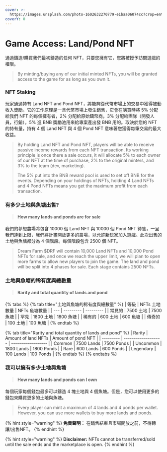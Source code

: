 ```yaml
---
cover: >-
  https://images.unsplash.com/photo-1602632270779-e1baa06074cc?crop=entropy&cs=srgb&fm=jpg&ixid=MnwxOTcwMjR8MHwxfHNlYXJjaHwzfHxwb25kfGVufDB8fHx8MTY0MDc4ODcwOQ&ixlib=rb-1.2.1&q=85
coverY: 0
---
```


# Game Access: Land/Pond NFT

通過鑄造/購買我們最初鑄造的任何 NFT，只要您擁有它，您將被授予訪問遊戲的權限。

> By minting/buying any of our initial minted NFTs, you will be granted access to the game for as long as you own it.



### NFT Staking

玩家通過持有 Land NFT and Pond NFT，將能夠從代幣市場上的交易中獲得被動收入獎勵。它的工作原理是一旦代幣市場上發生銷售，它會在購買時將 5% 分配給我們 NFT 的每個擁有者，2% 分配給原始鑄幣商，3% 分配給團隊（開發人員，行銷），5% 進 BNB 獎勵池用來給專案產出發 BNB 用的。取決於您的 NFT 的持有量，持有 4 個 Land NFT 與 4 個 Pond NFT 意味著您獲得每筆交易的最大收益。

> By holding Land NFT and Pond NFT, players will be able to receive passive income rewards from each NFT transaction. Its working principle is once there a sale occurs, it will allocate 5% to each owner of our NFT at the time of purchase, 2% to the original minters, and 3% to the team (dev, marketing).
>
> The 5% put into the BNB reward pool is used to set off BNB for the events. Depending on your holdings of NFTs, holding 4 Land NFTs and 4 Pond NFTs means you get the maximum profit from each transaction.



### 有多少土地與魚塘出售?

> #### How many lands and ponds are for sale

我們的夢想農場將包含 10000 個 Land NFT 與 10000 個 Pond NFT 待售，一旦我們達到上限，我們將計畫開放更多的農場，以允許新玩家加入遊戲。此次出售的土地與魚塘都分為 4 個階段。每個階段包含 2500 個 NFT。

> Dream Farm $DRF will contain 10,000 Land NFTs and 10,000 Pond NFTs for sale, and once we reach the upper limit, we will plan to open more farms to allow new players to join the game. The land and pond will be split into 4 phases for sale. Each stage contains 2500 NFTs.



### 土地與魚塘的稀有度與總數量

> #### Rarity and total quantity of lands and pond

{% tabs %}
{% tab title="土地與魚塘的稀有度與總數量" %}
| 等級  | NFTs 土地數量 | NFTs 魚塘數量 |
| --- | --------- | --------- |
| 常見的 | 7500 土地   | 7500 魚塘   |
| 罕見  | 1800 土地   | 1800 魚塘   |
| 稀有的 | 600 土地    | 600 魚塘    |
| 傳奇的 | 100 土地    | 100 魚塘    |
{% endtab %}

{% tab title="Rarity and total quantity of lands and pond" %}
| Rarity    | Amount of land NFTs | Amount of pond NFT |
| --------- | ------------------- | ------------------ |
| Common    | 7500 Lands          | 7500 Ponds         |
| Uncommon  | 1800 Lands          | 1800 Ponds         |
| Rare      | 600 Lands           | 600 Ponds          |
| Legendary | 100 Lands           | 100 Ponds          |
{% endtab %}
{% endtabs %}



### 我可以擁有多少土地與魚塘

> #### How many lands and ponds can I own

每個玩家每個錢包最多可以鑄造 4 塊土地與 4 個魚塘。但是，您可以使用更多的錢包來購買更多的土地與魚塘。

> Every player can mint a maximum of 4 lands and 4 ponds per wallet. However, you can use more wallets to buy more lands and ponds.



{% hint style="warning" %}
**免責聲明：** 在銷售結束且市場開放之前，不得轉讓/出售NFT。
{% endhint %}

{% hint style="warning" %}
**Disclaimer:** NFTs cannot be transferred/sold until the sale ends and the marketplace is open.
{% endhint %}
